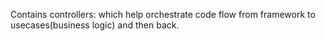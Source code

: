 Contains controllers: which help orchestrate code flow from framework to usecases(business logic) and then back.